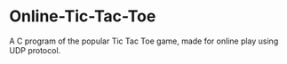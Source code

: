 # Online-Tic-Tac-Toe
A C program of the popular Tic Tac Toe game, made for online play using UDP protocol.
